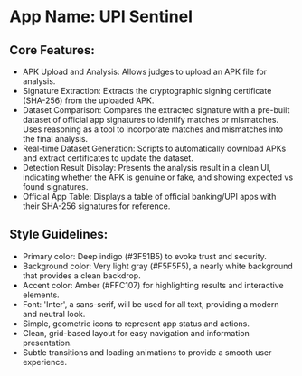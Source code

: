 # **App Name**: UPI Sentinel

## Core Features:

- APK Upload and Analysis: Allows judges to upload an APK file for analysis.
- Signature Extraction: Extracts the cryptographic signing certificate (SHA-256) from the uploaded APK.
- Dataset Comparison: Compares the extracted signature with a pre-built dataset of official app signatures to identify matches or mismatches. Uses reasoning as a tool to incorporate matches and mismatches into the final analysis.
- Real-time Dataset Generation: Scripts to automatically download APKs and extract certificates to update the dataset.
- Detection Result Display: Presents the analysis result in a clean UI, indicating whether the APK is genuine or fake, and showing expected vs found signatures.
- Official App Table: Displays a table of official banking/UPI apps with their SHA-256 signatures for reference.

## Style Guidelines:

- Primary color: Deep indigo (#3F51B5) to evoke trust and security.
- Background color: Very light gray (#F5F5F5), a nearly white background that provides a clean backdrop.
- Accent color: Amber (#FFC107) for highlighting results and interactive elements. 
- Font: 'Inter', a sans-serif, will be used for all text, providing a modern and neutral look.
- Simple, geometric icons to represent app status and actions.
- Clean, grid-based layout for easy navigation and information presentation.
- Subtle transitions and loading animations to provide a smooth user experience.